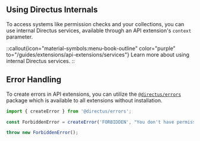 ## Using Directus Internals

To access systems like permission checks and your collections, you can use internal Directus services, available through an API extension's `context` parameter.

::callout{icon="material-symbols:menu-book-outline" color="purple" to="/guides/extensions/api-extensions/services"}
Learn more about using internal Directus services.
::

## Error Handling

To create errors in API extensions, you can utilize the [`@directus/errors`](https://www.npmjs.com/package/@directus/errors) package which is available to all extensions without installation.

```js
import { createError } from '@directus/errors';

const ForbiddenError = createError('FORBIDDEN', "You don't have permissions to see this.", 403);

throw new ForbiddenError();
```
